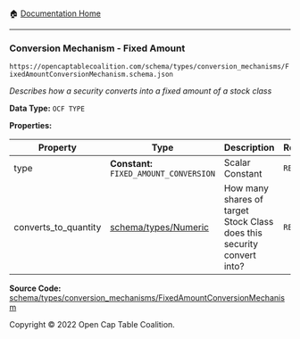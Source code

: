 :house: [Documentation Home](/README.md)

---

### Conversion Mechanism - Fixed Amount

`https://opencaptablecoalition.com/schema/types/conversion_mechanisms/FixedAmountConversionMechanism.schema.json`

_Describes how a security converts into a fixed amount of a stock class_

**Data Type:** `OCF TYPE`

**Properties:**

| Property             | Type                                                  | Description                                                            | Required   |
| -------------------- | ----------------------------------------------------- | ---------------------------------------------------------------------- | ---------- |
| type                 | **Constant:** `FIXED_AMOUNT_CONVERSION`               | Scalar Constant                                                        | `REQUIRED` |
| converts_to_quantity | [schema/types/Numeric](/docs/schema/types/Numeric.md) | How many shares of target Stock Class does this security convert into? | `REQUIRED` |

**Source Code:** [schema/types/conversion_mechanisms/FixedAmountConversionMechanism](/schema/types/conversion_mechanisms/FixedAmountConversionMechanism.schema.json)

Copyright © 2022 Open Cap Table Coalition.
